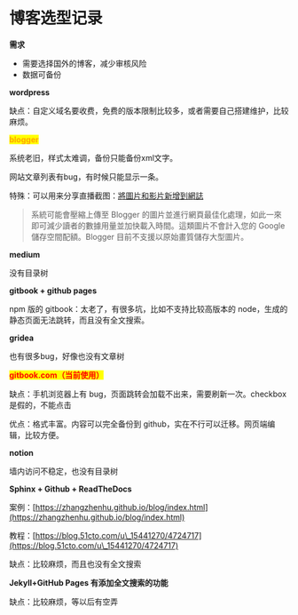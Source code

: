 # 博客选型记录

**需求**

* 需要选择国外的博客，减少审核风险
* 数据可备份



**wordpress**

缺点：自定义域名要收费，免费的版本限制比较多，或者需要自己搭建维护，比较麻烦。



<mark style="color:orange;">**blogger**</mark>

系统老旧，样式太难调，备份只能备份xml文字。

网站文章列表有bug，有时候只能显示一条。

特殊：可以用来分享直播截图：[將圖片和影片新增到網誌](https://support.google.com/blogger/answer/41641)

> 系統可能會壓縮上傳至 Blogger 的圖片並進行網頁最佳化處理，如此一來即可減少讀者的數據用量並加快載入時間。這類圖片不會計入您的 Google 儲存空間配額。Blogger 目前不支援以原始畫質儲存大型圖片。



**medium**

没有目录树



**gitbook + github pages**

npm 版的 gitbook：太老了，有很多坑，比如不支持比较高版本的 node，生成的静态页面无法跳转，而且没有全文搜索。



**gridea**

也有很多bug，好像也没有文章树



<mark style="color:red;">**gitbook.com（当前使用）**</mark>

缺点：手机浏览器上有 bug，页面跳转会加载不出来，需要刷新一次。checkbox 是假的，不能点击

优点：格式丰富。内容可以完全备份到 github，实在不行可以迁移。网页端编辑，比较方便。



**notion**

墙内访问不稳定，也没有目录树



**Sphinx + Github + ReadTheDocs**

案例：[https://zhangzhenhu.github.io/blog/index.html](https://zhangzhenhu.github.io/blog/index.html)

教程：[https://blog.51cto.com/u\_15441270/4724717](https://blog.51cto.com/u\_15441270/4724717)

缺点：比较麻烦，而且也没有全文搜索



**Jekyll+GitHub Pages 有添加全文搜索的功能**

缺点：比较麻烦，等以后有空弄
